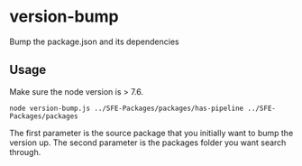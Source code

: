 # version-bump
Bump the package.json and its dependencies

## Usage
Make sure the node version is > 7.6.

```
node version-bump.js ../SFE-Packages/packages/has-pipeline ../SFE-Packages/packages
```

The first parameter is the source package that you initially want to bump the version up. The second parameter is the packages folder you want search through.